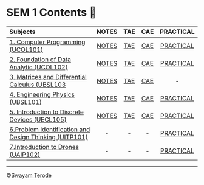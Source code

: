 # SEM 1 Contents 🚀
|Subjects| NOTES | TAE   | CAE   | PRACTICAL |
| :---   | :---: | :---: | :---: | :---:     |
| [1. Computer Programming (UCOL101)](https://github.com/swayamterode/GHRCEM/tree/main/Assignments%2C%20Notes%20and%20Question%20Papers/SEM%201/1.%20Computer%20Programming%20(UCOL101)) | [NOTES](https://github.com/swayamterode/GHRCEM/tree/main/Assignments%2C%20Notes%20and%20Question%20Papers/SEM%201/1.%20Computer%20Programming%20(UCOL101)/1.%20Computer%20Programming%20Theory%20Notes) | [TAE](https://github.com/swayamterode/GHRCEM/tree/main/Assignments%2C%20Notes%20and%20Question%20Papers/SEM%201/1.%20Computer%20Programming%20(UCOL101)/2.%20TAE) |[CAE](https://github.com/swayamterode/GHRCEM/tree/main/Assignments%2C%20Notes%20and%20Question%20Papers/SEM%201/1.%20Computer%20Programming%20(UCOL101)/3.%20CAE) | [PRACTICAL](https://github.com/swayamterode/GHRCEM/tree/main/Assignments%2C%20Notes%20and%20Question%20Papers/SEM%201/1.%20Computer%20Programming%20(UCOL101)/Practical)
| [2. Foundation of Data Analytic (UCOL102)](https://github.com/swayamterode/GHRCEM/tree/main/Assignments%2C%20Notes%20and%20Question%20Papers/SEM%201/2.%20Foundation%20of%20Data%20Analytic%20(UCOL102))|[NOTES](https://github.com/swayamterode/GHRCEM/tree/main/Assignments%2C%20Notes%20and%20Question%20Papers/SEM%201/2.%20Foundation%20of%20Data%20Analytic%20(UCOL102)/2.%20NOTES) | [TAE](https://github.com/swayamterode/GHRCEM/tree/main/Assignments%2C%20Notes%20and%20Question%20Papers/SEM%201/2.%20Foundation%20of%20Data%20Analytic%20(UCOL102)/4.TAE) | [CAE](https://github.com/swayamterode/GHRCEM/tree/main/Assignments%2C%20Notes%20and%20Question%20Papers/SEM%201/2.%20Foundation%20of%20Data%20Analytic%20(UCOL102)/5.%20CAE/1.%20CAE%20Question%20Papers) | [PRACTICAL](https://github.com/swayamterode/GHRCEM/tree/main/Assignments%2C%20Notes%20and%20Question%20Papers/SEM%201/2.%20Foundation%20of%20Data%20Analytic%20(UCOL102)/6.Practical)
| [3. Matrices and Differential Calculus (UBSL103](https://github.com/swayamterode/GHRCEM/tree/main/Assignments%2C%20Notes%20and%20Question%20Papers/SEM%201/3.%20Matrices%20and%20Differential%20Calculus%20(UBSL103)) | [NOTES](https://github.com/swayamterode/GHRCEM/tree/main/Assignments%2C%20Notes%20and%20Question%20Papers/SEM%201/3.%20Matrices%20and%20Differential%20Calculus%20(UBSL103)/NOTES) |[TAE](https://github.com/swayamterode/GHRCEM/tree/main/Assignments%2C%20Notes%20and%20Question%20Papers/SEM%201/3.%20Matrices%20and%20Differential%20Calculus%20(UBSL103)/TAE)| [CAE](https://github.com/swayamterode/GHRCEM/tree/main/Assignments%2C%20Notes%20and%20Question%20Papers/SEM%201/3.%20Matrices%20and%20Differential%20Calculus%20(UBSL103)/CAE)| -
| [4. Engineering Physics (UBSL101)](https://github.com/swayamterode/GHRCEM/tree/main/Assignments%2C%20Notes%20and%20Question%20Papers/SEM%201/4.%20Engineering%20Physics%20(UBSL101)) |[NOTES](https://github.com/swayamterode/GHRCEM/tree/main/Assignments%2C%20Notes%20and%20Question%20Papers/SEM%201/4.%20Engineering%20Physics%20(UBSL101)/1.%20NOTES)| [TAE](https://github.com/swayamterode/GHRCEM/tree/main/Assignments%2C%20Notes%20and%20Question%20Papers/SEM%201/4.%20Engineering%20Physics%20(UBSL101)/3.%20TAE)|[CAE](https://github.com/swayamterode/GHRCEM/tree/main/Assignments%2C%20Notes%20and%20Question%20Papers/SEM%201/4.%20Engineering%20Physics%20(UBSL101)/2.%20CAE)|[PRACTICAL](https://github.com/swayamterode/GHRCEM/tree/main/Assignments%2C%20Notes%20and%20Question%20Papers/SEM%201/4.%20Engineering%20Physics%20(UBSL101)/5.%20Physics%20Practical)
| [5. Introduction to Discrete Devices (UECL105)](https://github.com/swayamterode/GHRCEM/tree/main/Assignments%2C%20Notes%20and%20Question%20Papers/SEM%201/5.%20Introduction%20to%20Discrete%20Devices%20(UECL105)) |[NOTES](https://github.com/swayamterode/GHRCEM/tree/main/Assignments%2C%20Notes%20and%20Question%20Papers/SEM%201/5.%20Introduction%20to%20Discrete%20Devices%20(UECL105)/1.%20NOTES)|[TAE](https://github.com/swayamterode/GHRCEM/tree/main/Assignments%2C%20Notes%20and%20Question%20Papers/SEM%201/5.%20Introduction%20to%20Discrete%20Devices%20(UECL105)/2.%20TAE)|[CAE](https://github.com/swayamterode/GHRCEM/tree/main/Assignments%2C%20Notes%20and%20Question%20Papers/SEM%201/5.%20Introduction%20to%20Discrete%20Devices%20(UECL105)/3.%20CAE)| [PRACTICAL](https://github.com/swayamterode/GHRCEM/tree/main/Assignments%2C%20Notes%20and%20Question%20Papers/SEM%201/5.%20Introduction%20to%20Discrete%20Devices%20(UECL105)/4.%20Practical%20IDDC)
| [6.Problem Identification and Design Thinking (UITP101)](https://github.com/swayamterode/GHRCEM/tree/main/Assignments%2C%20Notes%20and%20Question%20Papers/SEM%201/6.Problem%20Identification%20and%20Design%20Thinking%20(UITP101)) | -| -|-|[PRACTICAL](https://github.com/swayamterode/GHRCEM/tree/main/Assignments%2C%20Notes%20and%20Question%20Papers/SEM%201/6.Problem%20Identification%20and%20Design%20Thinking%20(UITP101))
| [7.Introduction to Drones (UAIP102)](https://github.com/swayamterode/GHRCEM/tree/main/Assignments%2C%20Notes%20and%20Question%20Papers/SEM%201/7.Introduction%20to%20Drones%20(UAIP102)) | -| -|-|[PRACTICAL](https://github.com/swayamterode/GHRCEM/tree/main/Assignments%2C%20Notes%20and%20Question%20Papers/SEM%201/7.Introduction%20to%20Drones%20(UAIP102))
---
©️[Swayam Terode](https://www.instagram.com/swayamterode/)
